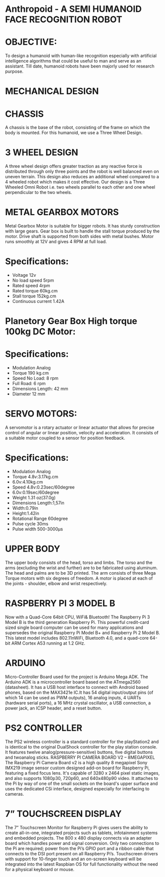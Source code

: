 # Anthropoid - A SEMI HUMANOID FACE RECOGNITION ROBOT

# OBJECTIVE:
To design a humanoid with human-like recognition especially with artificial intelligence algorithms that could be useful to man and serve as an assistant. Till date, humanoid robots have been majorly used for research purpose.


# MECHANICAL DESIGN

# CHASSIS
A chassis is the base of the robot, consisting of the frame on which the body is mounted. For this humanoid, we use a Three Wheel Design.

# 3 WHEEL DESIGN
A three wheel design offers greater traction as any reactive force is distributed through only three points and the robot is well balanced even on uneven terrain. This design also reduces an additional wheel compared to a 4 wheeled robot which makes it cost effective.  Our design is a Three Wheeled Omni Robot i.e. two wheels parallel to each other and one wheel perpendicular to the two wheels.

# METAL GEARBOX MOTORS
Metal Gearbox Motor is suitable for bigger robots. It has sturdy construction with large gears. Gear box is built to handle the stall torque produced by the motor. Drive shaft is supported from both sides with metal bushes. Motor runs smoothly at 12V and gives 4 RPM at full load.

# Specifications:
- Voltage	12v
- No load speed	5rpm
- Rated speed	4rpm
- Rated torque	60kg.cm
- Stall torque	152kg.cm
- Continuous current	1.42A


# Planetory Gear Box High torque 100kg DC Motor:
# Specifications:
- Modulation	Analog
- Torque	190 kg.cm
- Speed	No Load: 8 rpm
- Full Road: 6 rpm
- Dimensions	Length: 42 mm
- Diameter	12 mm


# SERVO MOTORS:
A servomotor is a rotary actuator or linear actuator that allows for precise control of angular or linear position, velocity and acceleration. It consists of a suitable motor coupled to a sensor for position feedback.
# Specifications:
- Modulation	Analog
- Torque	4.8v:3.17kg.cm
- 6.0v:4.10kg.cm
- Speed	4.8v:0.23sec/60degree
- 6.0v:0.19sec/60degree
- Weight	1.31 oz(37.0g)
- Dimensions	Length:1,57in
- Width:0.79in
- Height:1.42in
- Rotational Range	60degree
- Pulse cycle	30ms
- Pulse width	500-3000µs

# UPPER BODY
The upper body consists of the head, torso and limbs. The torso and the arms (excluding the wrist and further) are to be fabricated using aluminum. The head and palms are to be 3D printed.
The arm consists of three Mega Torque motors with six degrees of freedom. A motor is placed at each of the joints - shoulder, elbow and wrist respectively.
  

# RASPBERRY PI 3 MODEL B
Now with a Quad-Core 64bit CPU, WiFi& Bluetooth! The Raspberry Pi 3 Model B is the third generation Raspberry Pi. This powerful credit-card sized single board computer can be used for many applications and supersedes the original Raspberry Pi Model B+ and Raspberry Pi 2 Model B. This latest model includes 802.11nWiFi, Bluetooth 4.0, and a quad-core 64-bit ARM Cortex A53 running at 1.2 GHz.

# ARDUINO
Micro-Controller Board used for the project is Arduino Mega ADK. The Arduino ADK is a microcontroller board based on the ATmega2560 (datasheet). It has a USB host interface to connect with Android based phones, based on the MAX3421e IC.It has 54 digital input/output pins (of which 14 can be used as PWM outputs), 16 analog inputs, 4 UARTs (hardware serial ports), a 16 MHz crystal oscillator, 
a USB connection, a power jack, an ICSP header, and a reset button.

# PS2 CONTROLLER
The PS2 wireless controller is a standard controller for the playStation2 and is identical to the original DualShock controller for the play station console. It features twelve analog(pressure-sensitive) buttons, five digital buttons and twoanalog sticks. 
RASPBERRY PI CAMERA BOARD V2 – 8MEGAPIXEL
The Raspberry Pi Camera Board v2 is a high quality 8 megapixel Sony IMX219 image sensor custom designed add-on board for Raspberry Pi, featuring a fixed focus lens. It's capable of 3280 x 2464 pixel static images, and also supports 1080p30, 720p60, and 640x480p90 video.
It attaches to the Pi by way of one of the small sockets on the board's upper surface and uses the dedicated CSi interface, designed especially for interfacing to cameras.

# 7” TOUCHSCREEN DISPLAY
The 7” Touchscreen Monitor for Raspberry Pi gives users the ability to create all-in-one, integrated projects such as tablets, infotainment systems and embedded projects. The 800 x 480 display connects via an adapter board which handles power and signal conversion. Only two connections to the Pi are required; power from the Pi’s GPIO port and a ribbon cable that connects to the DSI port present on all Raspberry Pi’s.  Touchscreen drivers with support for 10-finger touch and an on-screen keyboard will be integrated into the latest Raspbian OS for full functionality without the need for a physical keyboard or mouse.




